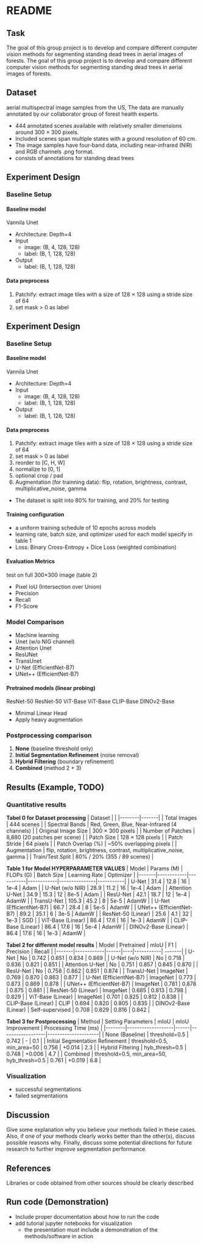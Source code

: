 # README
## Task
The goal of this group project is to develop and compare different computer vision methods
for segmenting standing dead trees in aerial images of forests.
The goal of this group project is to develop and compare different computer vision methods
for segmenting standing dead trees in aerial images of forests.

## Dataset
aerial multispectral image samples from the US, The data are manually annotated by our collaborator group of forest health experts.
- 444 annotated scenes available with relatively smaller dimensions around 300 × 300 pixels.
- Included scenes span multiple states with a ground resolution of 60 cm. 
- The image samples have four-band data, including near-infrared (NIR) and RGB channels .png format.
- consists of annotations for standing dead trees

## Experiment Design
### Baseline Setup
#### Baseline model
Vannila Unet
- Architecture: Depth=4
- Input
    - image: (B, 4, 128, 128)
    - label: (B, 1, 128, 128)
- Output
    - label: (B, 1, 128, 128)

#### Data preprocess
1. Patchify: extract image tiles with a size of 128 × 128 using a stride size of 64
2. set mask > 0 as label
## Experiment Design
### Baseline Setup
#### Baseline model
Vannila Unet
- Architecture: Depth=4
- Input
    - image: (B, 4, 128, 128)
    - label: (B, 1, 128, 128)
- Output
    - label: (B, 1, 128, 128)

#### Data preprocess
1. Patchify: extract image tiles with a size of 128 × 128 using a stride size of 64
2. set mask > 0 as label
3. reorder to [C, H, W]
4. normalize to [0, 1]
5. optional crop / pad
6. Augmentation (for trainning data): flip, rotation, brightness, contrast, multiplicative_noise, gamma
- The dataset is split into 80% for training, and 20% for testing

#### Training configuration
- a uniform training schedule of 10 epochs across models
- learning rate, batch size, and optimizer used for each model specify in table 1
- Loss: Binary Cross-Entropy + Dice Loss (weighted combination)

#### Evaluation Metrics
test on full 300×300 image (table 2)
- Pixel IoU (Intersection over Union)
- Precision
- Recall
- F1-Score

### Model Comparison
- Machine learning
- Unet (w/o NIG channel)
- Attention Unet
- ResUNet
- TransUnet
- U-Net (EfficientNet-B7)
- UNet++ (EfficientNet-B7)

#### Pretrained models (linear probing)
ResNet-50 ResNet-50 ViT-Base ViT-Base CLIP-Base DINOv2-Base
- Minimal Linear Head
- Apply heavy augmentation

### Postprocessing comparison
1. **None** (baseline threshold only)
2. **Initial Segmentation Refinement** (noise removal)
3. **Hybrid Filtering** (boundary refinement)
4. **Combined** (method 2 + 3)

## Results (Example, TODO)
### Quantitative results
**Tabel 0 for Dataset processing**
| Dataset |  |
|--------|-------|
| Total Images | 444 scenes |
| Spectral Bands | Red, Green, Blue, Near-Infrared (4 channels) |
| Original Image Size | 300 × 300 pixels |
| Number of Patches | 8,880 (20 patches per scene) |
| Patch Size | 128 × 128 pixels |
| Patch Stride | 64 pixels |
| Patch Overlap (%) | ~50% overlapping pixels |
| Augmentation | flip, rotation, brightness, contrast, multiplicative_noise, gamma |
| Train/Test Split | 80% / 20% (355 / 89 scenes) |

**Table 1 for Model HYPERPARAMETER VALUES**
| Model | Params (M) | FLOPs (G) | Batch Size | Learning Rate | Optimizer |
|-------|------------|-----------|------------|---------------|-----------|
| U-Net | 31.4 | 12.8 | 16 | 1e-4 | Adam |
| U-Net (w/o NIR) | 28.9 | 11.2 | 16 | 1e-4 | Adam |
| Attention U-Net | 34.9 | 15.3 | 12 | 8e-5 | Adam |
| ResU-Net | 42.1 | 18.7 | 12 | 1e-4 | AdamW |
| TransU-Net | 105.3 | 45.2 | 8 | 5e-5 | AdamW |
| U-Net (EfficientNet-B7) | 66.7 | 28.4 | 8 | 5e-5 | AdamW |
| UNet++ (EfficientNet-B7) | 89.2 | 35.1 | 6 | 3e-5 | AdamW |
| ResNet-50 (Linear) | 25.6 | 4.1 | 32 | 1e-3 | SGD |
| ViT-Base (Linear) | 86.4 | 17.6 | 16 | 1e-3 | AdamW |
| CLIP-Base (Linear) | 86.4 | 17.6 | 16 | 5e-4 | AdamW |
| DINOv2-Base (Linear) | 86.4 | 17.6 | 16 | 1e-3 | AdamW |

**Tabel 2 for different model results**
| Model | Pretrained | mIoU | F1 | Precision | Recall |
|-------|------------|------|----|-----------| -------|
| U-Net | No | 0.742 | 0.851 | 0.834 | 0.869 |
| U-Net (w/o NIR) | No | 0.718 | 0.836 | 0.821 | 0.851 |
| Attention U-Net | No | 0.751 | 0.857 | 0.845 | 0.870 |
| ResU-Net | No | 0.758 | 0.862 | 0.851 | 0.874 |
| TransU-Net | ImageNet | 0.769 | 0.870 | 0.863 | 0.877 |
| U-Net (EfficientNet-B7) | ImageNet | 0.773 | 0.873 | 0.869 | 0.878 |
| UNet++ (EfficientNet-B7) | ImageNet | 0.781 | 0.878 | 0.875 | 0.881 |
| ResNet-50 (Linear) | ImageNet | 0.685 | 0.813 | 0.798 | 0.829 |
| ViT-Base (Linear) | ImageNet | 0.701 | 0.825 | 0.812 | 0.838 |
| CLIP-Base (Linear) | CLIP | 0.694 | 0.820 | 0.805 | 0.835 |
| DINOv2-Base (Linear) | Self-supervised | 0.708 | 0.829 | 0.816 | 0.842 |

**Tabel 3 for Postprocessing**
| Method | Setting Parameters | mIoU | mIoU Improvement | Processing Time (ms) |
|--------|-------------------|------|------------------|---------------------|
| None (Baseline) | threshold=0.5 | 0.742 | - | 0.1 |
| Initial Segmentation Refinement | threshold=0.5, min_area=50 | 0.756 | +0.014 | 2.3 |
| Hybrid Filtering | hyb_thresh=0.5 | 0.748 | +0.006 | 4.7 |
| Combined | threshold=0.5, min_area=50, hyb_thresh=0.5 | 0.761 | +0.019 | 6.8 |

### Visualization
- successful segmentations
- failed segmentations

## Discussion
Give some
explanation why you believe your methods failed in these cases. Also, if one of your methods
clearly works better than the other(s), discuss possible reasons why. Finally, discuss some
potential directions for future research to further improve segmentation performance.

## References
Libraries or code obtained from other sources should be clearly described

## Run code (Demonstration)
- Include proper documentation about how to run the code
- add tutorial jupyter notebooks for visualization
    - the presentation must include a demonstration of the methods/software in action